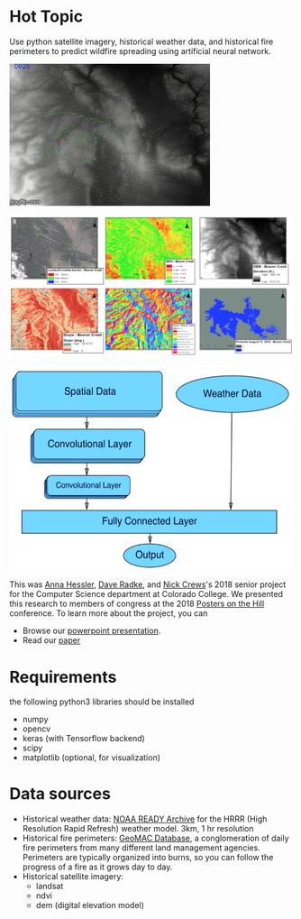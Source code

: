 # Hot Topic

Use python satellite imagery, historical weather data, and historical fire perimeters to predict wildfire spreading using artificial neural network.

![Example analysis](demo/gif_beaver_creek.gif)

![Spatial data inputs](demo/input_overview.png)

![Model architecture](demo/architecture.png)

This was [Anna Hessler](https://github.com/annahessler),
[Dave Radke](https://github.com/Dtradke), and
[Nick Crews](https://github.com/NickCrews)'s 2018 senior project for the
Computer Science department at Colorado College. We presented this research to
members of congress at the 2018 [Posters on the Hill](https://www.cur.org/what/events/students/poh/) conference. To learn more about the project, you can

- Browse our [powerpoint presentation](https://docs.google.com/presentation/d/1b8Vq5Vs4pBj6efoVFWEm659koZugY1I3jloaSPSPRrs).
- Read our [paper](https://drive.google.com/drive/folders/0B3llCHJfA43FU0Y2WkxLMFpLdjg)

# Requirements

the following python3 libraries should be installed

- numpy
- opencv
- keras (with Tensorflow backend)
- scipy
- matplotlib (optional, for visualization)

# Data sources

- Historical weather data: [NOAA READY Archive](https://www.ready.noaa.gov/READYamet.php) for the HRRR (High Resolution Rapid Refresh) weather model. 3km, 1 hr resolution
- Historical fire perimeters: [GeoMAC Database](https://www.geomac.gov/), a conglomeration of daily fire perimeters from many different land management agencies. Perimeters are typically organized into burns, so you can follow the progress of a fire as it grows day to day.
- Historical satellite imagery:
  - landsat
  - ndvi
  - dem (digital elevation model)
